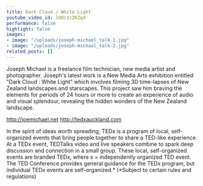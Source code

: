 ```yaml
---
title: Dark Cloud / White Light
youtube_video_id: lQOczcZKZq4
performance: false
highlight: false
images:
- image: "/uploads/joseph-michael_talk_1.jpg"
- image: "/uploads/joseph-michael_talk-2.jpg"
related_posts: []
---
```


Joseph Michael is a freelance film technician, new media artist and photographer. Joseph's latest work is a New Media Arts exhibition entitled "Dark Cloud : White Light" which involves filming 3D time-lapses of New Zealand landscapes and starscapes. This project saw him braving the elements for periods of 24 hours or more to create an experience of audio and visual splendour, revealing the hidden wonders of the New Zealand landscape.

http://joemichael.net
http://tedxauckland.com

In the spirit of ideas worth spreading, TEDx is a program of local, self-organized events that bring people together to share a TED-like experience. At a TEDx event, TEDTalks video and live speakers combine to spark deep discussion and connection in a small group. These local, self-organized events are branded TEDx, where x = independently organized TED event. The TED Conference provides general guidance for the TEDx program, but individual TEDx events are self-organized.* (*Subject to certain rules and regulations)
